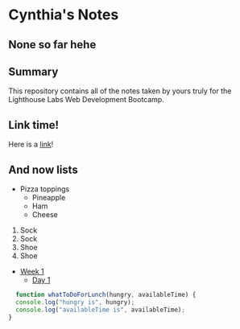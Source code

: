 # Cynthia's Notes

## None so far hehe

## Summary 

This repository contains all of the notes taken by yours truly for the Lighthouse Labs Web Development Bootcamp.

## Link time!

Here is a [link](l2l.ca)!

## And now lists

* Pizza toppings
  * Pineapple
  * Ham
  * Cheese

1. Sock
2. Sock
3. Shoe
4. Shoe

* [Week 1](/Week_1/)
  * [Day 1](/Week_1/Day_1/)

```javascript
  function whatToDoForLunch(hungry, availableTime) {
  console.log("hungry is", hungry);
  console.log("availableTime is", availableTime);
}
```